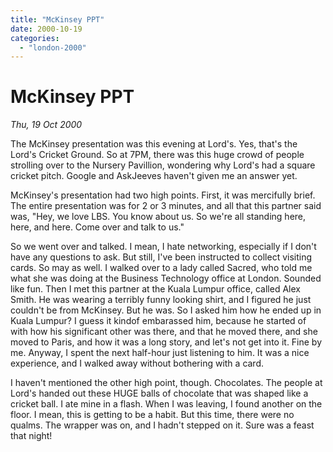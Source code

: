 ```yaml
---
title: "McKinsey PPT"
date: 2000-10-19
categories: 
  - "london-2000"
---
```


# McKinsey PPT

*Thu, 19 Oct 2000*

The McKinsey presentation was this evening at Lord's. Yes, that's the Lord's Cricket Ground. So at 7PM, there was this huge crowd of people strolling over to the Nursery Pavillion, wondering why Lord's had a square cricket pitch. Google and AskJeeves haven't given me an answer yet.

McKinsey's presentation had two high points. First, it was mercifully brief. The entire presentation was for 2 or 3 minutes, and all that this partner said was, "Hey, we love LBS. You know about us. So we're all standing here, here, and here. Come over and talk to us."

So we went over and talked. I mean, I hate networking, especially if I don't have any questions to ask. But still, I've been instructed to collect visiting cards. So may as well. I walked over to a lady called Sacred, who told me what she was doing at the Business Technology office at London. Sounded like fun. Then I met this partner at the Kuala Lumpur office, called Alex Smith. He was wearing a terribly funny looking shirt, and I figured he just couldn't be from McKinsey. But he was. So I asked him how he ended up in Kuala Lumpur? I guess it kindof embarassed him, because he started of with how his significant other was there, and that he moved there, and she moved to Paris, and how it was a long story, and let's not get into it. Fine by me. Anyway, I spent the next half-hour just listening to him. It was a nice experience, and I walked away without bothering with a card.

I haven't mentioned the other high point, though. Chocolates. The people at Lord's handed out these HUGE balls of chocolate that was shaped like a cricket ball. I ate mine in a flash. When I was leaving, I found another on the floor. I mean, this is getting to be a habit. But this time, there were no qualms. The wrapper was on, and I hadn't stepped on it. Sure was a feast that night!